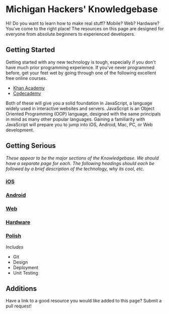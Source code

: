 Michigan Hackers' Knowledgebase
=============

Hi! Do you want to learn how to make real stuff? Mobile? Web? Hardware? You've come to the right place! The resources on this page are designed for everyone from absolute beginners to experienced developers.



## Getting Started

Getting started with any new technology is tough, especially if you don't have much prior programming experience. If you've never programmed before, get your feet wet by going through one of the following excellent free online courses.

- [Khan Academy](http://www.khanacademy.org/computing/cs/programming)
- [Codecademy](http://www.codecademy.com/tracks/javascript)

Both of these will give you a solid foundation in JavaScript, a language widely used in interactive websites and servers. JavaScript is an Object Oriented Programming (OOP) language, designed with the same principals in mind as many other popular languages. Gaining a familiarity with JavaScript will prepare you to jump into iOS, Android, Mac, PC, or Web development.



## Getting Serious

_These appear to be the major sections of the Knowledgebase. We should have a separate page for each. The following headings should each be followed by a brief description of the technology, why its cool, etc._

### [iOS](iOS.md)

### [Android](Android.md)

### [Web](Web.md)

### [Hardware](Hardware.md)

### [Polish](Polish.md)

_Includes_
- Git
- Design
- Deployment
- Unit Testing



## Additions

Have a link to a good resource you would like added to this page? Submit a pull request!
